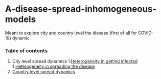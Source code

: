# A-disease-spread-inhomogeneous-models
Meant to explore city and country level the disease (first of all for COVID-19) dynamic.

### Table of contents
1. City level spread dynamics
  1.[Heterogeneity in getting infected](city_level_spread_dynamics/1_heterogeneity_in_getting_infected.ipynb)
  1.[Heterogeneity in spreading the disease](city_level_spread_dynamics/2_heterogeneity_in_spreading_the_disease.ipynb)
1. [Country level spread dynamics](country_level_spread_dynamics.ipynb)


